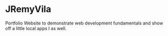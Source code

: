 # JRemyVila
Portfolio Website to demonstrate web development fundamentals and show off a little local apps I as well.
